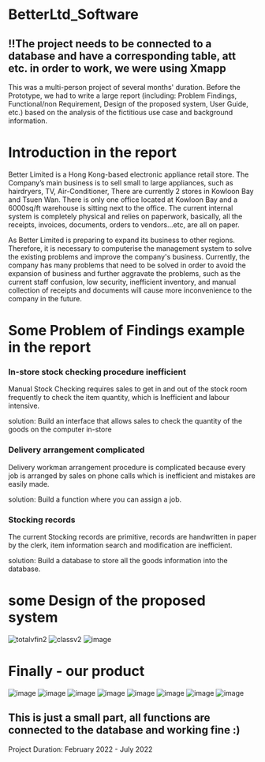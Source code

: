 # BetterLtd_Software

## !!The project needs to be connected to a database and have a corresponding table, att etc. in order to work, we were using Xmapp

This was a multi-person project of several months' duration. Before the Prototype, we had to write a large report (including: Problem Findings, Functional/non Requirement, Design of the proposed system, User Guide, etc.) based on the analysis of the fictitious use case and background information.

# Introduction in the report

Better Limited is a Hong Kong-based electronic appliance retail store. The Company’s main business is to sell small to large appliances, such as hairdryers, TV, Air-Conditioner, There are currently 2 stores in Kowloon Bay and Tsuen Wan. There is only one office located at Kowloon Bay and a 6000sq/ft warehouse is sitting next to the office. The current internal system is completely physical and relies on paperwork, basically, all the receipts, invoices, documents, orders to vendors...etc, are all on paper.

As Better Limited is preparing to expand its business to other regions. Therefore, it is necessary to computerise the management system to solve the existing problems and improve the company's business. Currently, the company has many problems that need to be solved in order to avoid the expansion of business and further aggravate the problems, such as the current staff confusion, low security, inefficient inventory, and manual collection of receipts and documents will cause more inconvenience to the company in the future.

# Some Problem of Findings example in the report

### In-store stock checking procedure inefficient
Manual Stock Checking requires sales to get in and out of the stock room frequently to check the item quantity, which is Inefficient and labour intensive.

solution: Build an interface that allows sales to check the quantity of the goods on the computer in-store

### Delivery arrangement complicated
Delivery workman arrangement procedure is complicated because every job is arranged by sales on phone calls which is inefficient and mistakes are easily made.

solution: Build a function where you can assign a job.

### Stocking records
The current Stocking records are primitive, records are handwritten in paper by the clerk, item information search and modification are inefficient.

solution: Build a database to store all the goods information into the database.

# some Design of the proposed system
![totalvfin2](https://user-images.githubusercontent.com/31412017/208285622-b4d4d827-ccf3-4149-a455-c7d70ff17b31.jpg)
![classv2](https://user-images.githubusercontent.com/31412017/208285965-e57186e2-9be3-445a-ba77-a11effdedd26.jpg)
![image](https://user-images.githubusercontent.com/31412017/208285723-f0d2f73d-2ec6-4940-8efc-8b9b29323f41.png)

# Finally - our product
![image](https://user-images.githubusercontent.com/31412017/208285751-534cb971-901c-4599-897b-1bd4ea854b63.png)
![image](https://user-images.githubusercontent.com/31412017/208285871-8bf8b356-2ffe-4e1d-875f-60e750b2dd3b.png)
![image](https://user-images.githubusercontent.com/31412017/208285874-2471d27e-61ac-45d7-b51c-25c13b01edfa.png)
![image](https://user-images.githubusercontent.com/31412017/208285881-1ebc3647-f1a4-4acb-87d5-c67721dc6d4b.png)
![image](https://user-images.githubusercontent.com/31412017/208285895-32602732-11cb-42ae-89de-27fa047f0506.png)
![image](https://user-images.githubusercontent.com/31412017/208285901-a8399e0b-c517-4270-a978-1e12f11b26b1.png)
![image](https://user-images.githubusercontent.com/31412017/208285914-1adbe4af-3bb7-4507-9047-c8554862afef.png)
![image](https://user-images.githubusercontent.com/31412017/208285922-f7d806f5-3886-488e-9fea-c362a448a9cc.png)

## This is just a small part, all functions are connected to the database and working fine :)

Project Duration: February 2022 - July 2022


